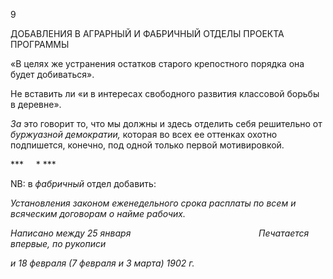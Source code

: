 9

ДОБАВЛЕНИЯ В АГРАРНЫЙ И ФАБРИЧНЫЙ ОТДЕЛЫ ПРОЕКТА ПРОГРАММЫ

«В целях же устранения остатков старого крепостного порядка она будет добивать­ся».

Не вставить ли «и в интересах свободного развития классовой борьбы в деревне».

_За_ это говорит то, что мы должны и здесь отделить себя решительно от _буржуазной демократии,_ которая во всех ее оттенках охотно подпишется, конечно, под одной толь­ко первой мотивировкой.

***     * ***

NB: в _фабричный_ отдел добавить:

_Установления законом еженедельного срока расплаты по всем и всяческим догово­рам о найме рабочих._

_Написано между 25 января                                                    Печатается впервые, по рукописи_

_и 18 февраля (7 февраля и 3 марта) 1902 г._
